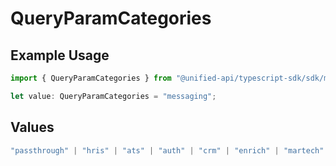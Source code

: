 # QueryParamCategories

## Example Usage

```typescript
import { QueryParamCategories } from "@unified-api/typescript-sdk/sdk/models/operations";

let value: QueryParamCategories = "messaging";
```

## Values

```typescript
"passthrough" | "hris" | "ats" | "auth" | "crm" | "enrich" | "martech" | "ticketing" | "uc" | "accounting" | "storage" | "commerce" | "payment" | "genai" | "messaging" | "kms" | "task" | "scim" | "lms" | "repo"
```